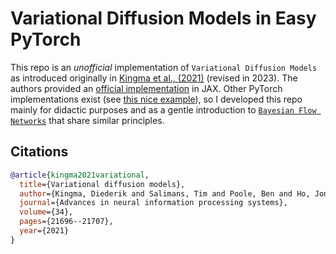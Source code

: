 # Variational Diffusion Models in Easy PyTorch

This repo is an _unofficial_ implementation of `Variational Diffusion Models` as introduced originally in [Kingma et al., (2021)](https://arxiv.org/abs/2107.00630) (revised in 2023). The authors provided an [official implementation](https://github.com/google-research/vdm) in JAX. Other PyTorch implementations exist (see [this nice example](https://github.com/addtt/variational-diffusion-models/tree/main)), so I developed this repo mainly for didactic purposes and as a gentle introduction to [`Bayesian Flow Networks`](https://arxiv.org/abs/2308.07037) that share similar principles.

## Citations

```bibtex
@article{kingma2021variational,
  title={Variational diffusion models},
  author={Kingma, Diederik and Salimans, Tim and Poole, Ben and Ho, Jonathan},
  journal={Advances in neural information processing systems},
  volume={34},
  pages={21696--21707},
  year={2021}
}
```